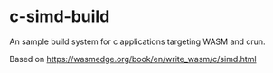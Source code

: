 # c-simd-build
An sample build system for c applications targeting WASM and crun.

Based on https://wasmedge.org/book/en/write_wasm/c/simd.html
